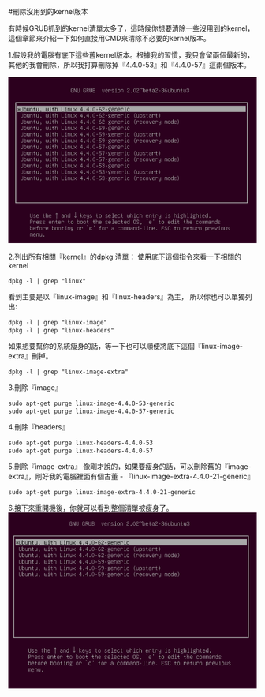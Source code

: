#刪除沒用到的kernel版本

有時候GRUB抓到的kernel清單太多了，這時候你想要清除一些沒用到的kernel，這個章節來介紹一下如何直接用CMD來清除不必要的kernel版本。

1.假設我的電腦有底下這些舊kernel版本。根據我的習慣，我只會留兩個最新的，其他的我會刪除，所以我打算刪除掉『4.4.0-53』和『4.4.0-57』這兩個版本。

![](Imgs/Config/remove_kernel001.png)

2.列出所有相關『kernel』的dpkg 清單：
使用底下這個指令來看一下相關的kernel
```
dpkg -l | grep "linux"
```
看到主要是以『linux-image』和『linux-headers』為主，
所以你也可以單獨列出:
```
dpkg -l | grep "linux-image"
dpkg -l | grep "linux-headers"
```
如果想要幫你的系統瘦身的話，等一下也可以順便將底下這個『linux-image-extra』刪掉。
```
dpkg -l | grep "linux-image-extra"
```

3.刪除『image』
```
sudo apt-get purge linux-image-4.4.0-53-generic
sudo apt-get purge linux-image-4.4.0-57-generic
```

4.刪除『headers』
```
sudo apt-get purge linux-headers-4.4.0-53
sudo apt-get purge linux-headers-4.4.0-57
```

5.刪除『image-extra』
像剛才說的，如果要瘦身的話，可以刪除舊的『image-extra』，剛好我的電腦裡面有個古董 - 『linux-image-extra-4.4.0-21-generic』
```
sudo apt-get purge linux-image-extra-4.4.0-21-generic
```

6.接下來重開機後，你就可以看到整個清單被瘦身了。<br>
![](Imgs/Config/remove_kernel002.png)
